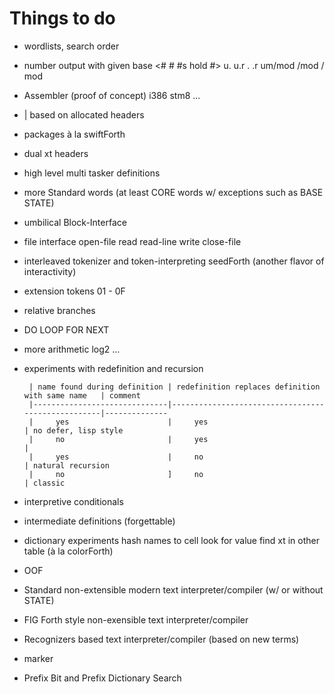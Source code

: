 # Things to do

- wordlists, search order

- number output with given base <# # #s hold #> u. u.r . .r    um/mod /mod / mod

- Assembler (proof of concept) i386 stm8 ...

- | based on allocated headers

- packages à la swiftForth

- dual xt headers

- high level multi tasker definitions

- more Standard words (at least CORE words w/ exceptions such as BASE STATE)

- umbilical Block-Interface

- file interface open-file read read-line write close-file

- interleaved tokenizer and token-interpreting seedForth (another flavor of interactivity)

- extension tokens 01 - 0F

- relative branches

- DO LOOP FOR NEXT

- more arithmetic  log2 ...

- experiments with redefinition and recursion 
       
       | name found during definition | redefinition replaces definition with same name   | comment
       |------------------------------|---------------------------------------------------|--------------
       |     yes                      |     yes                                           | no defer, lisp style
       |     no                       |     yes                                           | 
       |     yes                      |     no                                            | natural recursion
       |     no                       ]     no                                            | classic

- interpretive conditionals

- intermediate definitions (forgettable)

- dictionary experiments
   hash names to cell  look for value  find xt in other table (à la colorForth)

- OOF

- Standard non-extensible modern text interpreter/compiler (w/ or without STATE)

- FIG Forth style non-exensible text interpreter/compiler

- Recognizers based text interpreter/compiler (based on new terms)

- marker

- Prefix Bit and Prefix Dictionary Search

